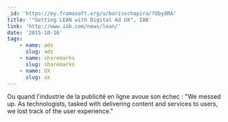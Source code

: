 ```yaml
---
_id: 'https://my.framasoft.org/u/borisschapira/?Gby8RA'
title: '"Getting LEAN with Digital Ad UX", IAB'
link: 'http://www.iab.com/news/lean/'
date: '2015-10-16'
tags:
    - name: ads
      slug: ads
    - name: sharemarks
      slug: sharemarks
    - name: UX
      slug: ux
---
```


<div class="markdown"><p>Ou quand l'industrie de la publicité en ligne avoue son échec : &quot;We messed up. As technologists, tasked with delivering content and services to users, we lost track of the user experience.&quot;
</p></div>
